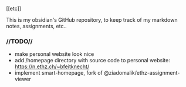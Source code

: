[[etc]]

This is my obsidian's GitHub repository, to keep track of my markdown notes, assignments, etc..
### //TODO//
- make personal website look nice
- add /homepage directory with source code to personal website: https://n.ethz.ch/~bfeitknecht/
- implement smart-homepage, fork of @ziadomalik/ethz-assignment-viewer
